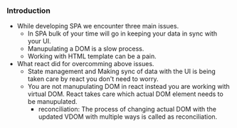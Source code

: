### **Introduction**
- While developing SPA we encounter three main issues.
    - In SPA bulk of your time will go in keeping your data in sync with your UI.
    - Manupulating a DOM is a slow process.
    - Working with HTML template can be a pain.
- What react did for overcomming above issues.
    - State management and Making sync of data with the UI is being taken care by react you don't need to worry.
    - You are not manupulating DOM in react instead you are working with virtual DOM. React takes care which actual DOM element needs to be manupulated. 
        - reconciliation: The process of changing actual DOM with the updated VDOM with multiple ways is called as reconciliation.